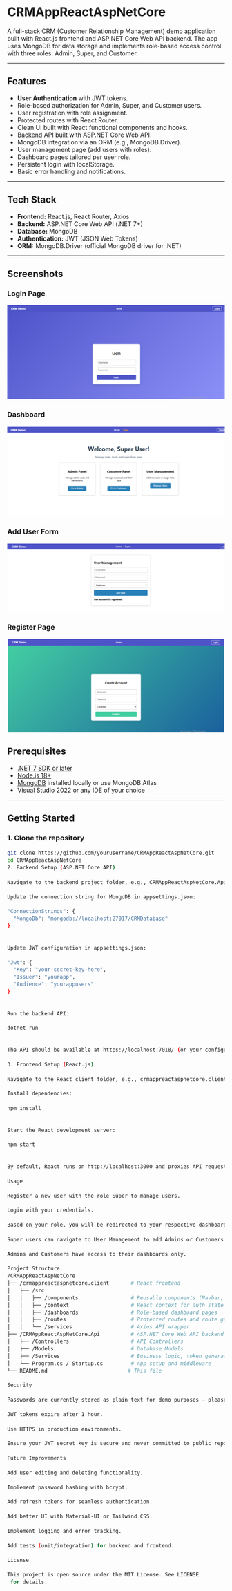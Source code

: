 # CRMAppReactAspNetCore

A full-stack CRM (Customer Relationship Management) demo application built with React.js frontend and ASP.NET Core Web API backend. The app uses MongoDB for data storage and implements role-based access control with three roles: Admin, Super, and Customer.

---

## Features

- **User Authentication** with JWT tokens.
- Role-based authorization for Admin, Super, and Customer users.
- User registration with role assignment.
- Protected routes with React Router.
- Clean UI built with React functional components and hooks.
- Backend API built with ASP.NET Core Web API.
- MongoDB integration via an ORM (e.g., MongoDB.Driver).
- User management page (add users with roles).
- Dashboard pages tailored per user role.
- Persistent login with localStorage.
- Basic error handling and notifications.

---

## Tech Stack

- **Frontend:** React.js, React Router, Axios
- **Backend:** ASP.NET Core Web API (.NET 7+)
- **Database:** MongoDB
- **Authentication:** JWT (JSON Web Tokens)
- **ORM:** MongoDB.Driver (official MongoDB driver for .NET)

---

## Screenshots

### Login Page
![Login Page](crmlogin.png)

### Dashboard
![Dashboard](dashboard.png)

### Add User Form
![Add User](adduser.png)

### Register Page
![Register Page](crmregister.png)


## Prerequisites

- [.NET 7 SDK or later](https://dotnet.microsoft.com/en-us/download)
- [Node.js 18+](https://nodejs.org/)
- [MongoDB](https://www.mongodb.com/try/download/community) installed locally or use MongoDB Atlas
- Visual Studio 2022 or any IDE of your choice

---

## Getting Started

### 1. Clone the repository

```bash
git clone https://github.com/yourusername/CRMAppReactAspNetCore.git
cd CRMAppReactAspNetCore
2. Backend Setup (ASP.NET Core API)

Navigate to the backend project folder, e.g., CRMAppReactAspNetCore.Api.

Update the connection string for MongoDB in appsettings.json:

"ConnectionStrings": {
  "MongoDb": "mongodb://localhost:27017/CRMDatabase"
}


Update JWT configuration in appsettings.json:

"Jwt": {
  "Key": "your-secret-key-here",
  "Issuer": "yourapp",
  "Audience": "yourappusers"
}


Run the backend API:

dotnet run


The API should be available at https://localhost:7018/ (or your configured port).

3. Frontend Setup (React.js)

Navigate to the React client folder, e.g., crmappreactaspnetcore.client.

Install dependencies:

npm install


Start the React development server:

npm start


By default, React runs on http://localhost:3000 and proxies API requests to the ASP.NET Core backend.

Usage

Register a new user with the role Super to manage users.

Login with your credentials.

Based on your role, you will be redirected to your respective dashboard.

Super users can navigate to User Management to add Admins or Customers.

Admins and Customers have access to their dashboards only.

Project Structure
/CRMAppReactAspNetCore
├── /crmappreactaspnetcore.client       # React frontend
│   ├── /src
│   │   ├── /components                 # Reusable components (Navbar, Login, Register, etc.)
│   │   ├── /context                    # React context for auth state
│   │   ├── /dashboards                 # Role-based dashboard pages
│   │   ├── /routes                     # Protected routes and route guards
│   │   └── /services                   # Axios API wrapper
├── /CRMAppReactAspNetCore.Api          # ASP.NET Core Web API backend
│   ├── /Controllers                    # API Controllers
│   ├── /Models                         # Database Models
│   ├── /Services                       # Business logic, token generation, etc.
│   └── Program.cs / Startup.cs         # App setup and middleware
└── README.md                          # This file

Security

Passwords are currently stored as plain text for demo purposes — please use hashed passwords in production!

JWT tokens expire after 1 hour.

Use HTTPS in production environments.

Ensure your JWT secret key is secure and never committed to public repos.

Future Improvements

Add user editing and deleting functionality.

Implement password hashing with bcrypt.

Add refresh tokens for seamless authentication.

Add better UI with Material-UI or Tailwind CSS.

Implement logging and error tracking.

Add tests (unit/integration) for backend and frontend.

License

This project is open source under the MIT License. See LICENSE
 for details.
